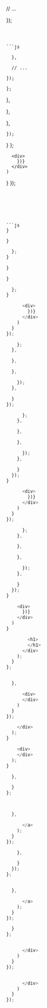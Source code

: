 ---
---



































  // ...

});
```



```js

  },

  // ...

});
```





    };
  },

  },

  },

    });
  }
};


      <div>
        })}
      </div>
    )
  }
});

```






```js
}

}
```




```js
  };
}
```


```js
}

}

  };
}


```



```js
      <div>
        })}
      </div>
    )
  }
});

    };
  },

  },

  },

    });
  },

  }
});

```







```js
      };
    },

    },

    },

      });
    },

    }
  });
}
```


```js
      <div>
        })}
      </div>
    )
  }
});


```



```js
      };
    },

    },

    },

      });
    },

    }
  });
}

    <div>
      })}
    </div>
  )
}

```






```js
        <h1>
        </h1>
      </div>
    );
  }
};


  },

      <div>
      </div>
    )
  }
});
```






```js
    </div>
  );
}

    <div>
    </div>
  );
}
```


>




```js
  },

  }
};



  },

      </a>
    );
  }
});

```




```js
    },

    }
  });
};


  },

      </a>
    );
  }
});

```




```js
  }
};


      </div>
    )
  }
});
```



```js

      </div>
    )
  }
});
```





